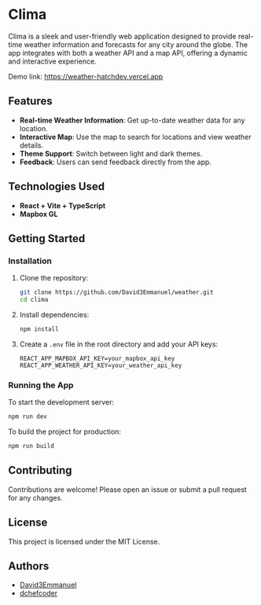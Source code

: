 # Clima

Clima is a sleek and user-friendly web application designed to provide real-time weather information and forecasts for any city around the globe. The app integrates with both a weather API and a map API, offering a dynamic and interactive experience.

Demo link: https://weather-hatchdev.vercel.app

## Features

- **Real-time Weather Information**: Get up-to-date weather data for any location.
- **Interactive Map**: Use the map to search for locations and view weather details.
- **Theme Support**: Switch between light and dark themes.
- **Feedback**: Users can send feedback directly from the app.

## Technologies Used

- **React + Vite + TypeScript**
- **Mapbox GL**

## Getting Started

### Installation

1. Clone the repository:

   ```sh
   git clone https://github.com/David3Emmanuel/weather.git
   cd clima
   ```

2. Install dependencies:

   ```sh
   npm install
   ```

3. Create a `.env` file in the root directory and add your API keys:
   ```env
   REACT_APP_MAPBOX_API_KEY=your_mapbox_api_key
   REACT_APP_WEATHER_API_KEY=your_weather_api_key
   ```

### Running the App

To start the development server:

```sh
npm run dev
```

To build the project for production:

```sh
npm run build
```

## Contributing

Contributions are welcome! Please open an issue or submit a pull request for any changes.

## License

This project is licensed under the MIT License.

## Authors

- [David3Emmanuel](https://github.com/David3Emmanuel)
- [dchefcoder](https://github.com/dchefcoder)
